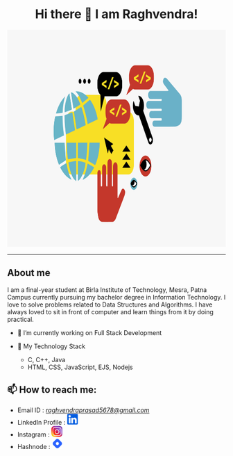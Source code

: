 <h1 align="center"> Hi there 👋 I am Raghvendra! </h1>

<p align="center">
  <img width="1200" height="500" src="FrontImage.png">
</p>

****

## About me
I am a final-year student at Birla Institute of Technology, Mesra, Patna Campus currently pursuing my bachelor degree in Information Technology. I love to solve problems related to Data Structures and Algorithms. I have always loved to sit in front of computer and learn things from it by doing practical.  

- 🔭 I’m currently working on Full Stack Development
<!-- - 🌱 I’m currently learning Nodejs and Database -->
<!-- - 👯 I’m looking to collaborate on WebDev projects and C, C++ and Java based projects  -->
- 🌴 My Technology Stack

     *  C, C++, Java
     *  HTML, CSS, JavaScript, EJS, Nodejs
<!-- -   -->
<!-- - 🤔 I’m looking for help with  -->
<!-- - 💬 Ask me about ... -->

## 📫 How to reach me:
   *  Email ID : <i>raghvendraprasad5678@gmail.com</i>
   *  LinkedIn Profile : <a href="https://www.linkedin.com/in/raghvendra-prasad-srivastava-a665a81a3/">
        <img src="LinkedIn.png" alt="LinkedIn img" width="25" height="25">
      </a>
   *  Instagram : <a href="https://www.instagram.com/raghavraj_2_y_7/">
        <img src="instagram.png" alt="Instagram img" width="25" height="25">
      </a>
   *  Hashnode : <a href="https://hashnode.com/@raghavraj-27">
        <img src="HASHNODE.png" alt="Hashnode img" width="25" height="25">
      </a>
<!-- - 😄 Pronouns: ...
- ⚡ Fun fact: ...
 -->

